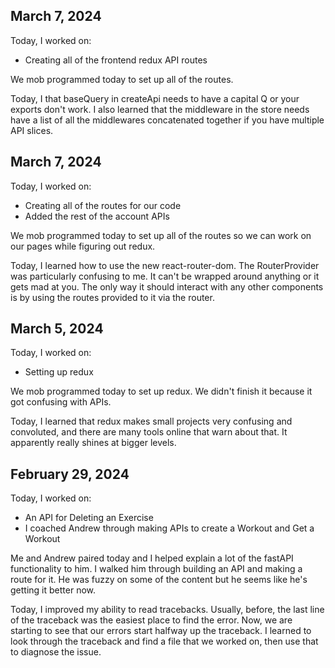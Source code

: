 ## March 7, 2024

Today, I worked on:

* Creating all of the frontend redux API routes

We mob programmed today to set up all of the routes. 

Today, I that baseQuery in createApi needs to have a
capital Q or your exports don't work. I also learned
that the middleware in the store needs have a list of all 
the middlewares concatenated together if you have multiple
API slices.

## March 7, 2024

Today, I worked on:

* Creating all of the routes for our code 
* Added the rest of the account APIs

We mob programmed today to set up all of the routes
so we can work on our pages while figuring out redux. 

Today, I learned how to use the new react-router-dom.
The RouterProvider was particularly confusing to me.
It can't be wrapped around anything or it gets mad at you.
The only way it should interact with any other components
is by using the routes provided to it via the router.

## March 5, 2024

Today, I worked on:

* Setting up redux 

We mob programmed today to set up redux. We didn't
finish it because it got confusing with APIs.

Today, I learned that redux makes small projects 
very confusing and convoluted, and there are many
tools online that warn about that. It apparently
really shines at bigger levels.

## February 29, 2024

Today, I worked on:

* An API for Deleting an Exercise 
* I coached Andrew through making APIs to create a Workout and Get a Workout

Me and Andrew paired today and I helped explain 
a lot of the fastAPI functionality to him. I walked
him through building an API and making a route for
it. He was fuzzy on some of the content but he 
seems like he's getting it better now.

Today, I improved my ability to read tracebacks. 
Usually, before, the last line of the traceback 
was the easiest place to find the error. Now, we
are starting to see that our errors start halfway
up the traceback. I learned to look through the
traceback and find a file that we worked on, then
use that to diagnose the issue.